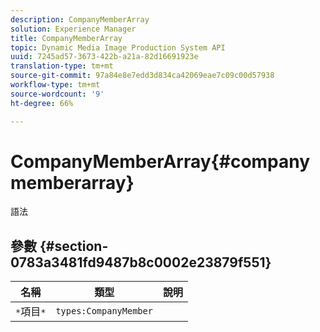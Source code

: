 ```yaml
---
description: CompanyMemberArray
solution: Experience Manager
title: CompanyMemberArray
topic: Dynamic Media Image Production System API
uuid: 7245ad57-3673-422b-a21a-82d16691923e
translation-type: tm+mt
source-git-commit: 97a84e8e7edd3d834ca42069eae7c09c00d57938
workflow-type: tm+mt
source-wordcount: '9'
ht-degree: 66%

---
```



# CompanyMemberArray{#companymemberarray}

語法

## 參數 {#section-0783a3481fd9487b8c0002e23879f551}

| 名稱 | 類型 | 說明 |
|---|---|---|
| `*`項目`*` | `types:CompanyMember` |  |

